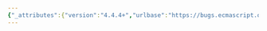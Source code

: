 ```yaml
---
{"_attributes":{"version":"4.4.4+","urlbase":"https://bugs.ecmascript.org/","maintainer":"dherman@mozilla.com"},"bug":{"bug_id":579,"creation_ts":"2012-07-22 18:15:00 -0700","short_desc":"13.5: \"MethodNameList\"","delta_ts":"2012-09-28 12:24:21 -0700","product":"Draft for 6th Edition","component":"editorial issue","version":"Rev 9: July 8, 2012 Draft","rep_platform":"All","op_sys":"All","bug_status":"RESOLVED","resolution":"FIXED","priority":"Normal","bug_severity":"normal","everconfirmed":true,"reporter":{"uid":"jmdyck","name":"Michael Dyck"},"assigned_to":{"uid":"allen","name":"Allen Wirfs-Brock"},"long_desc":[{"commentid":1372,"comment_count":0,"who":{"uid":"jmdyck","name":"Michael Dyck"},"bug_when":"2012-07-22 18:15:49 -0700","thetext":"In 13.5 \"Class Definitions\",\nunder \"Static Semantics: Early Errors\",\nthe second rule says:\n    \"It is a Syntax Error if MethodNameList of ClassElementList contains ...\"\n\nbut 'MethodNameList' is not defined."},{"commentid":1456,"comment_count":1,"who":{"uid":"allen","name":"Allen Wirfs-Brock"},"bug_when":"2012-08-13 16:41:59 -0700","thetext":"corrected in editor's draft.  Should be PropertyNameList"},{"commentid":1713,"comment_count":2,"who":{"uid":"allen","name":"Allen Wirfs-Brock"},"bug_when":"2012-09-28 12:24:21 -0700","thetext":"fixed in rev10, Sept. 27 2012 draft"}]}}
---
```

